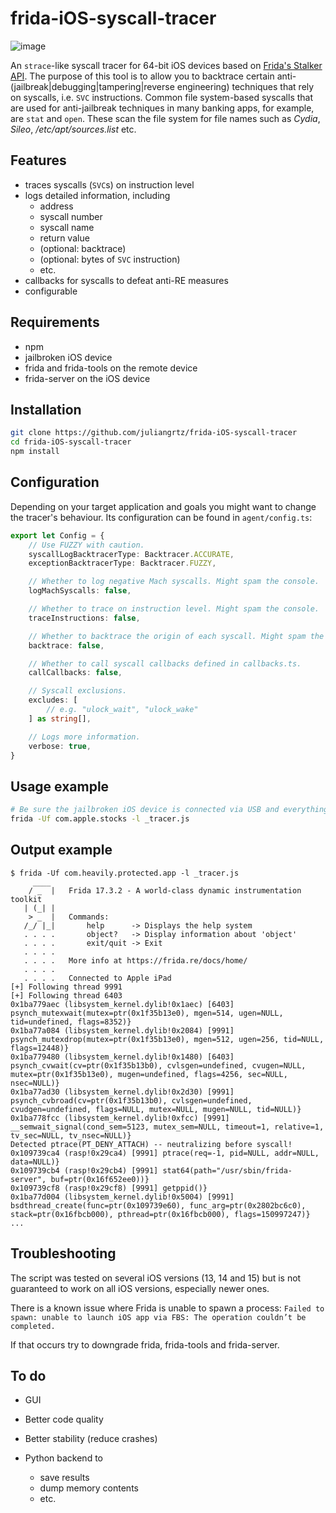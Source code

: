 # frida-iOS-syscall-tracer

![image](https://github.com/user-attachments/assets/734d0abb-6125-48da-86b2-9bf308d33640)

An `strace`-like syscall tracer for 64-bit iOS devices based on [Frida's Stalker API](https://frida.re/docs/stalker/).
The purpose of this tool is to allow you to backtrace certain anti-(jailbreak|debugging|tampering|reverse engineering) techniques that rely on syscalls, i.e. `SVC` instructions.
Common file system-based syscalls that are used for anti-jailbreak techniques in many banking apps, for example, are `stat` and `open`. These scan the file system for file names such as _Cydia_, _Sileo_, _/etc/apt/sources.list_ etc.

## Features

- traces syscalls (`SVC`s) on instruction level
- logs detailed information, including
  - address
  - syscall number
  - syscall name
  - return value
  - (optional: backtrace)
  - (optional: bytes of `SVC` instruction)
  - etc.
- callbacks for syscalls to defeat anti-RE measures
- configurable

## Requirements

- npm
- jailbroken iOS device
- frida and frida-tools on the remote device
- frida-server on the iOS device

## Installation

```bash
git clone https://github.com/juliangrtz/frida-iOS-syscall-tracer
cd frida-iOS-syscall-tracer
npm install
```

## Configuration

Depending on your target application and goals you might want to change the tracer's behaviour. Its configuration can be found in `agent/config.ts`:

```ts
export let Config = {
    // Use FUZZY with caution.
    syscallLogBacktracerType: Backtracer.ACCURATE,
    exceptionBacktracerType: Backtracer.FUZZY,

    // Whether to log negative Mach syscalls. Might spam the console.
    logMachSyscalls: false,

    // Whether to trace on instruction level. Might spam the console.
    traceInstructions: false,

    // Whether to backtrace the origin of each syscall. Might spam the console.
    backtrace: false,

    // Whether to call syscall callbacks defined in callbacks.ts.
    callCallbacks: false,

    // Syscall exclusions.
    excludes: [
        // e.g. "ulock_wait", "ulock_wake"
    ] as string[],

    // Logs more information.
    verbose: true,
}
```

## Usage example

```bash
# Be sure the jailbroken iOS device is connected via USB and everything is set up correctly.
frida -Uf com.apple.stocks -l _tracer.js 
```

## Output example

```text
$ frida -Uf com.heavily.protected.app -l _tracer.js
     ____
    / _  |   Frida 17.3.2 - A world-class dynamic instrumentation toolkit
   | (_| |
    > _  |   Commands:
   /_/ |_|       help      -> Displays the help system
   . . . .       object?   -> Display information about 'object'
   . . . .       exit/quit -> Exit
   . . . .
   . . . .   More info at https://frida.re/docs/home/
   . . . .
   . . . .   Connected to Apple iPad
[+] Following thread 9991
[+] Following thread 6403
0x1ba779aec (libsystem_kernel.dylib!0x1aec) [6403] psynch_mutexwait(mutex=ptr(0x1f35b13e0), mgen=514, ugen=NULL, tid=undefined, flags=8352)}
0x1ba77a084 (libsystem_kernel.dylib!0x2084) [9991] psynch_mutexdrop(mutex=ptr(0x1f35b13e0), mgen=512, ugen=256, tid=NULL, flags=12448)}
0x1ba779480 (libsystem_kernel.dylib!0x1480) [6403] psynch_cvwait(cv=ptr(0x1f35b13b0), cvlsgen=undefined, cvugen=NULL, mutex=ptr(0x1f35b13e0), mugen=undefined, flags=4256, sec=NULL, nsec=NULL)}
0x1ba77ad30 (libsystem_kernel.dylib!0x2d30) [9991] psynch_cvbroad(cv=ptr(0x1f35b13b0), cvlsgen=undefined, cvudgen=undefined, flags=NULL, mutex=NULL, mugen=NULL, tid=NULL)}
0x1ba778fcc (libsystem_kernel.dylib!0xfcc) [9991] __semwait_signal(cond_sem=5123, mutex_sem=NULL, timeout=1, relative=1, tv_sec=NULL, tv_nsec=NULL)}
Detected ptrace(PT_DENY_ATTACH) -- neutralizing before syscall!
0x109739ca4 (rasp!0x29ca4) [9991] ptrace(req=-1, pid=NULL, addr=NULL, data=NULL)}
0x109739cb4 (rasp!0x29cb4) [9991] stat64(path="/usr/sbin/frida-server", buf=ptr(0x16f652ee0))}
0x109739cf8 (rasp!0x29cf8) [9991] getppid()}
0x1ba77d004 (libsystem_kernel.dylib!0x5004) [9991] bsdthread_create(func=ptr(0x109739e60), func_arg=ptr(0x2802bc6c0), stack=ptr(0x16fbcb000), pthread=ptr(0x16fbcb000), flags=150997247)}
...
```

## Troubleshooting

The script was tested on several iOS versions (13, 14 and 15) but is not guaranteed to work on all iOS versions, especially newer ones.

There is a known issue where Frida is unable to spawn a process: `Failed to spawn: unable to launch iOS app via FBS: The operation couldn’t be completed.`

If that occurs try to downgrade frida, frida-tools and frida-server.

## To do

- GUI

- Better code quality

- Better stability (reduce crashes)

- Python backend to
  - save results
  - dump memory contents
  - etc.
